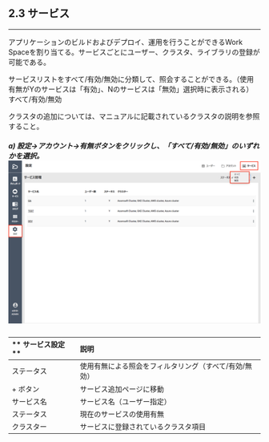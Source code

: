 ## 2.3 サービス

---

アプリケーションのビルドおよびデプロイ、運用を行うことができるWork Spaceを割り当てる。サービスごとにユーザー、クラスタ、ライブラリの登録が可能である。

サービスリストをすべて/有効/無効に分類して、照会することができる。（使用有無がYのサービスは「有効」、Nのサービスは「無効」選択時に表示される）  
すべて/有効/無効

クラスタの追加については、マニュアルに記載されているクラスタの説明を参照すること。

##### a\) 設定→アカウント→有無ボタンをクリックし、「すべて/有効/無効」のいずれかを選択。![](/assets/JP/2.5/2.3_1.png)

| ** サービス設定 ** | **説明** |
| :--- | :--- |
| ステータス | 使用有無による照会をフィルタリング（すべて/有効/無効） |
| + ボタン | サービス追加ページに移動 |
| サービス名 | サービス名（ユーザー指定） |
| ステータス | 現在のサービスの使用有無 |
| クラスター | サービスに登録されているクラスタ項目 |



